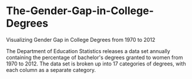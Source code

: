 # The-Gender-Gap-in-College-Degrees
Visualizing Gender Gap in College Degrees from 1970 to 2012

The Department of Education Statistics releases a data set annually containing the percentage of bachelor's degrees granted to women from 1970 to 2012. The data set is broken up into 17 categories of degrees, with each column as a separate category.
